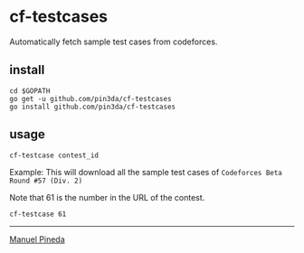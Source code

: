 # cf-testcases

Automatically fetch sample test cases from codeforces.

## install

```
cd $GOPATH
go get -u github.com/pin3da/cf-testcases
go install github.com/pin3da/cf-testcases
```

## usage

```
cf-testcase contest_id
```

Example:
This will download all the sample test cases of `Codeforces Beta Round #57 (Div. 2)`

Note that 61 is the number in the URL of the contest.

```
cf-testcase 61
```

----

[Manuel Pineda](https://github.com/pin3da)
